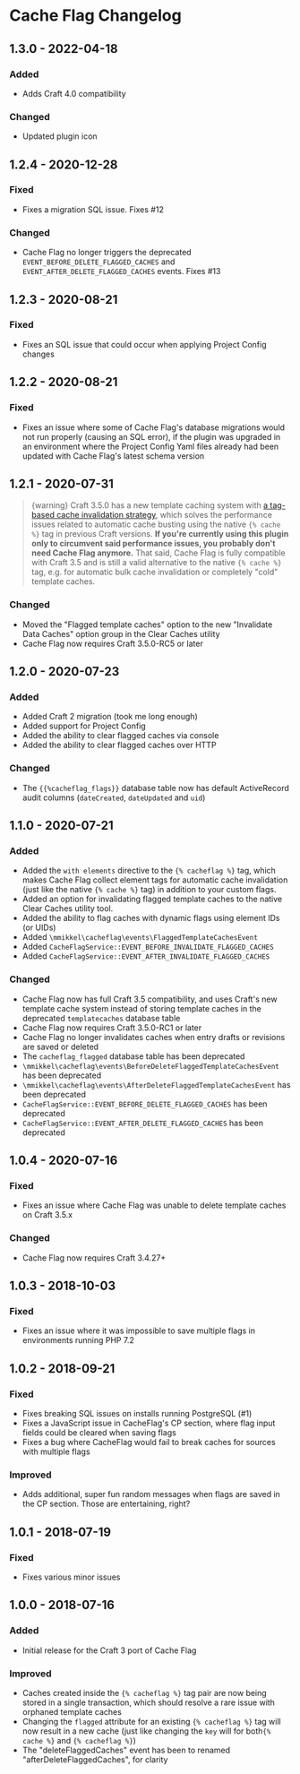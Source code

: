 # Cache Flag Changelog

## 1.3.0 - 2022-04-18
### Added  
- Adds Craft 4.0 compatibility

### Changed  
- Updated plugin icon

## 1.2.4 - 2020-12-28    

### Fixed  
- Fixes a migration SQL issue. Fixes #12  

### Changed  
- Cache Flag no longer triggers the deprecated `EVENT_BEFORE_DELETE_FLAGGED_CACHES` and `EVENT_AFTER_DELETE_FLAGGED_CACHES` events. Fixes #13  

## 1.2.3 - 2020-08-21

### Fixed

- Fixes an SQL issue that could occur when applying Project Config changes  

## 1.2.2 - 2020-08-21  

### Fixed

- Fixes an issue where some of Cache Flag's database migrations would not run properly (causing an SQL error), if the plugin was upgraded in an environment where the Project Config Yaml files already had been updated with Cache Flag's latest schema version  

## 1.2.1 - 2020-07-31  

> {warning} Craft 3.5.0 has a new template caching system with [a tag-based cache invalidation strategy](https://github.com/craftcms/cms/issues/1507#issuecomment-633147835), which solves the performance issues related to automatic cache busting using the native `{% cache %}` tag in previous Craft versions. **If you're currently using this plugin only to circumvent said performance issues, you probably don't need Cache Flag anymore.**  That said, Cache Flag is fully compatible with Craft 3.5 and is still a valid alternative to the native `{% cache %}` tag, e.g. for automatic bulk cache invalidation or completely "cold" template caches.  

### Changed

- Moved the "Flagged template caches" option to the new "Invalidate Data Caches" option group in the Clear Caches utility  
- Cache Flag now requires Craft 3.5.0-RC5 or later  

## 1.2.0 - 2020-07-23  

### Added  
- Added Craft 2 migration (took me long enough)  
- Added support for Project Config  
- Added the ability to clear flagged caches via console  
- Added the ability to clear flagged caches over HTTP  

### Changed  
- The `{{%cacheflag_flags}}` database table now has default ActiveRecord audit columns (`dateCreated`, `dateUpdated` and `uid`)  

## 1.1.0 - 2020-07-21

### Added  
- Added the `with elements` directive to the `{% cacheflag %}` tag, which makes Cache Flag collect element tags for automatic cache invalidation (just like the native `{% cache %}` tag) in addition to your custom flags.  
- Added an option for invalidating flagged template caches to the native Clear Caches utility tool.  
- Added the ability to flag caches with dynamic flags using element IDs (or UIDs)  
- Added `\mmikkel\cacheflag\events\FlaggedTemplateCachesEvent`  
- Added `CacheFlagService::EVENT_BEFORE_INVALIDATE_FLAGGED_CACHES`  
- Added `CacheFlagService::EVENT_AFTER_INVALIDATE_FLAGGED_CACHES`  

### Changed  
- Cache Flag now has full Craft 3.5 compatibility, and uses Craft's new template cache system instead of storing template caches in the deprecated `templatecaches` database table  
- Cache Flag now requires Craft 3.5.0-RC1 or later  
- Cache Flag no longer invalidates caches when entry drafts or revisions are saved or deleted  
- The `cacheflag_flagged` database table has been deprecated  
- `\mmikkel\cacheflag\events\BeforeDeleteFlaggedTemplateCachesEvent` has been deprecated
- `\mmikkel\cacheflag\events\AfterDeleteFlaggedTemplateCachesEvent` has been deprecated  
- `CacheFlagService::EVENT_BEFORE_DELETE_FLAGGED_CACHES` has been deprecated  
- `CacheFlagService::EVENT_AFTER_DELETE_FLAGGED_CACHES` has been deprecated  

## 1.0.4 - 2020-07-16

### Fixed
- Fixes an issue where Cache Flag was unable to delete template caches on Craft 3.5.x

### Changed
- Cache Flag now requires Craft 3.4.27+

## 1.0.3 - 2018-10-03

### Fixed
- Fixes an issue where it was impossible to save multiple flags in environments running PHP 7.2

## 1.0.2 - 2018-09-21

### Fixed
- Fixes breaking SQL issues on installs running PostgreSQL (#1)
- Fixes a JavaScript issue in CacheFlag's CP section, where flag input fields could be cleared when saving flags
- Fixes a bug where CacheFlag would fail to break caches for sources with multiple flags

### Improved
- Adds additional, super fun random messages when flags are saved in the CP section. Those are entertaining, right?

## 1.0.1 - 2018-07-19

### Fixed
- Fixes various minor issues

## 1.0.0 - 2018-07-16

### Added
- Initial release for the Craft 3 port of Cache Flag

### Improved
- Caches created inside the `{% cacheflag %}` tag pair are now being stored in a single transaction, which should resolve a rare issue with orphaned template caches
- Changing the `flagged` attribute for an existing `{% cacheflag %}` tag will now result in a new cache (just like changing the `key` will for both`{% cache %}` and `{% cacheflag %}`)
- The "deleteFlaggedCaches" event has been to renamed "afterDeleteFlaggedCaches", for clarity
